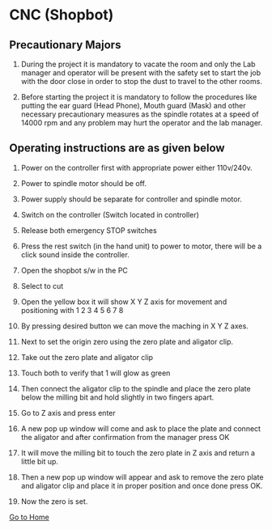 # CNC (Shopbot)


## Precautionary Majors

1.  During the project it is mandatory to vacate the room and only the Lab manager and operator will be present with the safety set to start the job with the door close in order to stop the dust to travel to the other rooms.

2. Before starting the project it is mandatory to follow the procedures like putting the ear guard (Head      Phone), Mouth guard (Mask) and other necessary precautionary measures as the spindle rotates at a speed    of 14000 rpm and any problem may hurt the operator and the lab manager.


## Operating instructions are as given below

1. Power on the controller first with appropriate power either 110v/240v.

2. Power to spindle motor should be off.

3. Power supply should be separate for controller and spindle motor.

4. Switch on the controller  (Switch located in controller)

5. Release both emergency STOP switches 

6. Press the rest switch (in the hand unit) to power to motor, there will be a click sound inside the controller.

7. Open the shopbot s/w in the PC

8. Select to cut

9. Open the yellow box it will show X Y Z axis for movement and positioning with 1 2 3 4 5 6 7 8 

10. By pressing desired button we can move the maching in X Y Z axes.

11. Next to set the origin zero using the zero plate and aligator clip.

12. Take out the zero plate and aligator clip

13. Touch both to verify that 1 will glow as green

14. Then connect the aligator clip to the spindle and place the zero plate below the milling bit and hold slightly in two fingers apart.

15. Go to Z axis and press enter

16. A new pop up window will come and ask to place  the plate and connect the aligator and after confirmation from the manager press OK

17. It will move the milling bit to touch the zero plate in Z axis  and return a little bit up.

18. Then a new pop up window will appear and ask to remove the zero plate and aligator clip and place it in proper position and once done press OK.

19. Now the zero is set.


[Go to Home](readme.md)